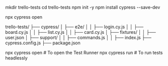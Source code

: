 mkdir trello-tests
cd trello-tests
npm init -y
npm install cypress --save-dev


npx cypress open


trello-tests/
├── cypress/
│   ├── e2e/
│   │   ├── login.cy.js
│   │   ├── board.cy.js
│   │   ├── list.cy.js
│   │   ├── card.cy.js
│   ├── fixtures/
│   │   ├── user.json
│   ├── support/
│   │   ├── commands.js
│   │   ├── index.js
├── cypress.config.js
├── package.json



npx cypress open  # To open the Test Runner
npx cypress run   # To run tests headlessly
